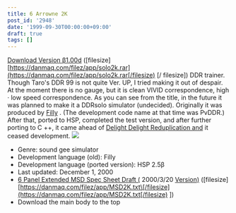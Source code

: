 ```yaml
---
title: 6 Arrowne 2K
post_id: '2948'
date: '1999-09-30T00:00:00+09:00'
draft: true
tags: []
---
```


[Download Version β1.00d](https://danmaq.com/filez/app/solo2k.rar) (\[filesize\] [https://danmaq.com/filez/app/solo2k.rar](https://danmaq.com/filez/app/solo2k.rar[/filesize) \[/ filesize\]) DDR trainer. Though Taro's DDR 99 is not quite Ver. UP, I tried making it out of despair. At the moment there is no gauge, but it is clean VIVID correspondence, high · low speed correspondence. As you can see from the title, in the future it was planned to make it a DDRsolo simulator (undecided). Originally it was produced by [Filly](http://www.vector.co.jp/soft/win95/art/se060127.html) . (The development code name at that time was PvDDR.) After that, ported to HSP, completed the test version, and after further porting to C ++, it came ahead of [Delight Delight Reduplication and](http://homepage1.nifty.com/nickle/) it ceased development. ![](https://danmaq.com/wp-content/uploads/2013/11/solopic1.png)

*   Genre: sound gee simulator
*   Development language (old): Filly
*   Development language (ported version): HSP 2.5β
*   Last updated: December 1, 2000
*   [6 Panel Extended MSD Spec Sheet Draft (](https://danmaq.com/filez/app/MSD2K.txt) 2000/3/20 [Version)](https://danmaq.com/filez/app/MSD2K.txt) (\[filesize\] [https://danmaq.com/filez/app/MSD2K.txt\[/filesize](https://danmaq.com/filez/app/MSD2K.txt[/filesize) \])
*   Download the main body to the top
